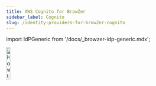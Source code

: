 ```yaml
---
title: AWS Cognito for BrowZer
sidebar_label: Cognito
slug: /identity-providers-for-browZer-cognito
---
```


import IdPGeneric from '/docs/_browzer-idp-generic.mdx';

<head>
  <title>AWS Cognito for OpenZiti BrowZer</title>
  <meta
    name="description"
    content="How to configure AWS Cognito for OpenZiti BrowZer."
  />
</head>

<img src="/icons/logo-cognito.svg" alt="How to configure AWS Cognito for OpenZiti BrowZer" width="15%"/>

<IdPGeneric />
